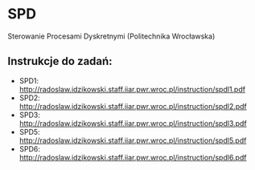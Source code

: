 # SPD
Sterowanie Procesami Dyskretnymi (Politechnika Wrocławska)

## Instrukcje do zadań:
- SPD1: http://radoslaw.idzikowski.staff.iiar.pwr.wroc.pl/instruction/spdl1.pdf
- SPD2: http://radoslaw.idzikowski.staff.iiar.pwr.wroc.pl/instruction/spdl2.pdf
- SPD3: http://radoslaw.idzikowski.staff.iiar.pwr.wroc.pl/instruction/spdl3.pdf
- SPD5: http://radoslaw.idzikowski.staff.iiar.pwr.wroc.pl/instruction/spdl5.pdf
- SPD6: http://radoslaw.idzikowski.staff.iiar.pwr.wroc.pl/instruction/spdl6.pdf
